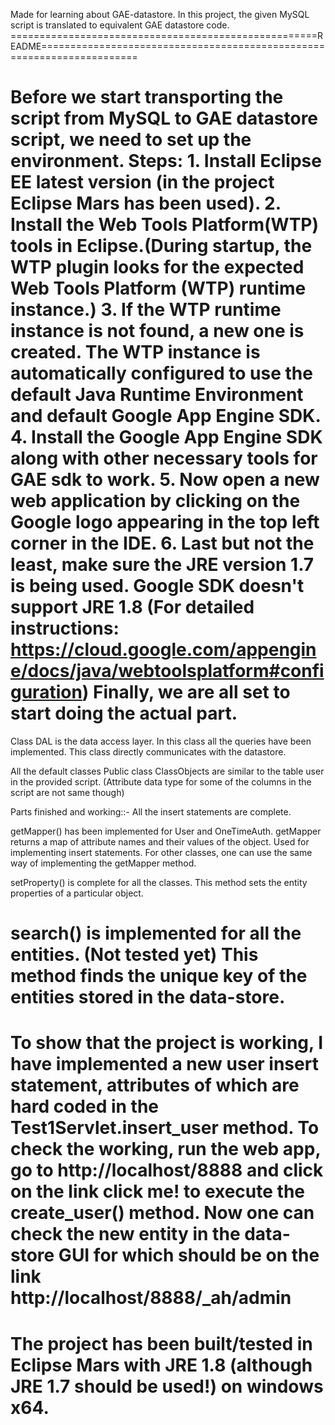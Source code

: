 Made for learning about GAE-datastore.
In this project, the given MySQL script is translated to equivalent GAE datastore code.
=====================================================README=======================================================================

Before we start transporting the script from MySQL to GAE datastore script, we need to set up the environment.
Steps:
	1.	Install Eclipse EE latest version (in the project Eclipse Mars has been used).
	2.	Install the Web Tools Platform(WTP) tools in Eclipse.(During startup, the WTP plugin looks for the expected Web Tools 		Platform (WTP) runtime instance.)
	3.	If the WTP runtime instance is not found, a new one is created. The WTP instance is automatically configured to use the 	default Java Runtime Environment and default Google App Engine SDK.
	4.  Install the Google App Engine SDK along with other necessary tools for GAE sdk to work.
	5.  Now open a new web application by clicking on the Google logo appearing in the top left corner in the IDE.
	6.	Last but not the least, make sure the JRE version 1.7 is being used. Google SDK doesn't support JRE 1.8
	(For detailed instructions: https://cloud.google.com/appengine/docs/java/webtoolsplatform#configuration)
	Finally, we are all set to start doing the actual part.
=================================================================================================================================

Class DAL is the data access layer. In this class all the queries have been implemented. This class directly communicates with the  datastore.

All the default classes Public class ClassObjects are similar to the table user in the provided script. (Attribute data type for some of the columns in the script are not same though)


Parts finished and working::-
All the insert statements are complete.

getMapper() has been implemented for User and OneTimeAuth.
getMapper returns a map of attribute names and their values of the object. Used for implementing insert statements.
For other classes, one can use the same way of implementing the getMapper method. 

setProperty() is complete for all the classes.
This method sets the entity properties of a particular object.

search() is implemented for all the entities. (Not tested yet)
This method finds the unique key of the entities stored in the data-store.
===========================================================================================================================

To show that the project is working, I have implemented a new user insert statement, attributes of which are hard coded in the Test1Servlet.insert_user method.
To check the working, run the web app, go to http://localhost/8888 and click on the link click me! to execute the create_user() method. Now one can check the new entity in the data-store GUI for which should be on the link http://localhost/8888/_ah/admin
=================================================================================================================================
The project has been built/tested in Eclipse Mars with JRE 1.8 (although JRE 1.7 should be used!) on windows x64.
=================================================================================================================================

